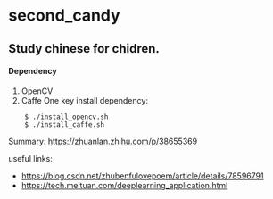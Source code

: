 # second_candy
## Study chinese for chidren.
#### Dependency
1. OpenCV
2. Caffe
One key install dependency:
```
    $ ./install_opencv.sh
    $ ./install_caffe.sh

```
Summary:
 https://zhuanlan.zhihu.com/p/38655369

useful links:
   * https://blog.csdn.net/zhubenfulovepoem/article/details/78596791
   * https://tech.meituan.com/deeplearning_application.html
 

